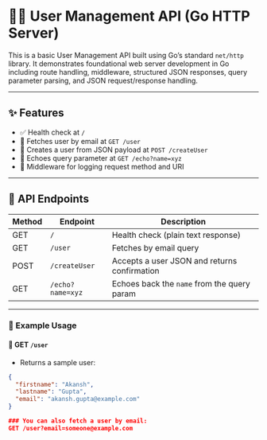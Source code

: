 # 🧑‍💼 User Management API (Go HTTP Server)

This is a basic User Management API built using Go’s standard `net/http` library. It demonstrates foundational web server development in Go including route handling, middleware, structured JSON responses, query parameter parsing, and JSON request/response handling.

---

## ✨ Features

- ✅ Health check at `/`
- 📄 Fetches user by email at `GET /user`
- 🧑 Creates a user from JSON payload at `POST /createUser`
- 💬 Echoes query parameter at `GET /echo?name=xyz`
- 🧾 Middleware for logging request method and URI

---

## 🧪 API Endpoints

| Method | Endpoint                  | Description                                           |
|--------|---------------------------|-------------------------------------------------------|
| GET    | `/`                       | Health check (plain text response)                   |
| GET    | `/user`                   | Fetches by email query     |
| POST   | `/createUser`             | Accepts a user JSON and returns confirmation         |
| GET    | `/echo?name=xyz`          | Echoes back the `name` from the query param          |

---

### 🧾 Example Usage

#### 🔹 GET `/user`
- Returns a sample user:
```json
{
  "firstname": "Akansh",
  "lastname": "Gupta",
  "email": "akansh.gupta@example.com"
}

### You can also fetch a user by email:
GET /user?email=someone@example.com
